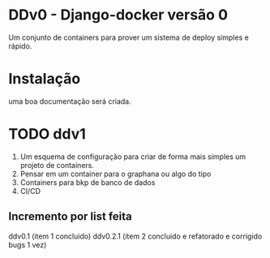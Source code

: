 # DDv0 - Django-docker versão 0
Um conjunto de containers para prover um sistema de deploy simples e rápido.

# Instalação

uma boa documentação será criada.

# TODO ddv1

1. Um esquema de configuração para criar de forma mais simples um projeto de containers.
2. Pensar em um container para o graphana ou algo do tipo
3. Containers para bkp de banco de dados
4. CI/CD

## Incremento por list feita

   ddv0.1 (item 1 concluido)
   ddv0.2.1 (item 2 concluido e refatorado e corrigido bugs 1 vez)
